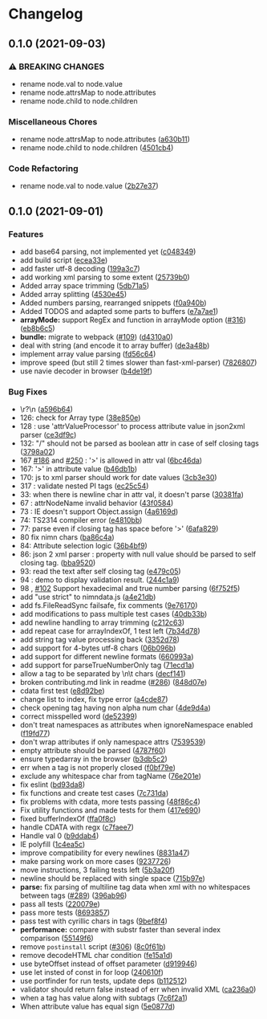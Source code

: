 # Changelog

## 0.1.0 (2021-09-03)


### ⚠ BREAKING CHANGES

* rename node.val to node.value
* rename node.attrsMap to node.attributes
* rename node.child to node.children

### Miscellaneous Chores

* rename node.attrsMap to node.attributes ([a630b11](https://www.github.com/cheminfo/arraybuffer-xml-parser/commit/a630b11d3627bc8c960e671088267d83472ae9f4))
* rename node.child to node.children ([4501cb4](https://www.github.com/cheminfo/arraybuffer-xml-parser/commit/4501cb4835741d2b50a49c7f50cbad1a6d67ef4d))


### Code Refactoring

* rename node.val to node.value ([2b27e37](https://www.github.com/cheminfo/arraybuffer-xml-parser/commit/2b27e37fefa80d920b0d255ab4f59f90eee15386))

## 0.1.0 (2021-09-01)


### Features

* add base64 parsing, not implemented yet ([c048349](https://www.github.com/cheminfo/arraybuffer-xml-parser/commit/c048349b6de7fdec426da3dc1b6f781919e9cd3a))
* add build script ([ecea33e](https://www.github.com/cheminfo/arraybuffer-xml-parser/commit/ecea33e2f865ce370e44a4404fce40599e8a0372))
* add faster utf-8 decoding ([199a3c7](https://www.github.com/cheminfo/arraybuffer-xml-parser/commit/199a3c7d0872953f7c904de398fefd8a34aab926))
* add working xml parsing to some extent ([25739b0](https://www.github.com/cheminfo/arraybuffer-xml-parser/commit/25739b0ac8ebd7a7f74e7025065b49e8364f13a8))
* Added array space trimming ([5db71a5](https://www.github.com/cheminfo/arraybuffer-xml-parser/commit/5db71a52cb7657e1bf004ad7ab854832750f0f7b))
* Added array splitting ([4530e45](https://www.github.com/cheminfo/arraybuffer-xml-parser/commit/4530e455cfae31c00f87c2fa2628ef4d96c77794))
* Added numbers parsing, rearranged snippets ([f0a940b](https://www.github.com/cheminfo/arraybuffer-xml-parser/commit/f0a940b4596735213a04fa0819e0af1344601acf))
* Added TODOS and adapted some parts to buffers ([e7a7ae1](https://www.github.com/cheminfo/arraybuffer-xml-parser/commit/e7a7ae1681d8483df66f1371d17f6ba13977acce))
* **arrayMode:** support RegEx and function in arrayMode option ([#316](https://www.github.com/cheminfo/arraybuffer-xml-parser/issues/316)) ([eb8b6c5](https://www.github.com/cheminfo/arraybuffer-xml-parser/commit/eb8b6c5ef7e0834fb9b410e60ff15c9257701a62))
* **bundle:** migrate to webpack ([#109](https://www.github.com/cheminfo/arraybuffer-xml-parser/issues/109)) ([d4310a0](https://www.github.com/cheminfo/arraybuffer-xml-parser/commit/d4310a07ab72a01f7550af52ff7fa22ec9e135fc))
* deal with string (and encode it to array buffer) ([de3a48b](https://www.github.com/cheminfo/arraybuffer-xml-parser/commit/de3a48b6daa278f9ee69b15d633c13b0b9edab53))
* implement array value parsing ([fd56c64](https://www.github.com/cheminfo/arraybuffer-xml-parser/commit/fd56c64ed84f27ce4e395f0389774492d26e83a7))
* improve speed (but still 2 times slower than fast-xml-parser) ([7826807](https://www.github.com/cheminfo/arraybuffer-xml-parser/commit/7826807d92e96cd15d34a05ecf0067534cf24bef))
* use navie decoder in browser ([b4de19f](https://www.github.com/cheminfo/arraybuffer-xml-parser/commit/b4de19f5db5204a37c8be2dc171cd7ce153db6e1))


### Bug Fixes

* \r?\n ([a596b64](https://www.github.com/cheminfo/arraybuffer-xml-parser/commit/a596b6454d56b9160d7c242621c6cf92c91022ed))
* 126: check for Array type ([38e850e](https://www.github.com/cheminfo/arraybuffer-xml-parser/commit/38e850ec3dedc514ce347940d065712dc52f11dd))
* 128 : use 'attrValueProcessor' to process attribute value in json2xml parser ([ce3df9c](https://www.github.com/cheminfo/arraybuffer-xml-parser/commit/ce3df9c35be30d0e34661f491164b9afee5365ca))
* 132: "/" should not be parsed as boolean attr in case of self closing tags ([3798a02](https://www.github.com/cheminfo/arraybuffer-xml-parser/commit/3798a02bed103e847f3b75356e3d5bf6894a3950))
* 167 [#186](https://www.github.com/cheminfo/arraybuffer-xml-parser/issues/186) and [#250](https://www.github.com/cheminfo/arraybuffer-xml-parser/issues/250) : '>' is allowed in attr val ([6bc46da](https://www.github.com/cheminfo/arraybuffer-xml-parser/commit/6bc46da9f9859cd945b10610ee3a133eed8e9c1c))
* 167: '>' in attribute value ([b46db1b](https://www.github.com/cheminfo/arraybuffer-xml-parser/commit/b46db1bd5f5d404374cecaf721c66364e2483a98))
* 170: js to xml parser should work for date values ([3cb3e30](https://www.github.com/cheminfo/arraybuffer-xml-parser/commit/3cb3e30ff1c18729429691469420f45ed15561cc))
* 317 : validate nested PI tags ([ec25c54](https://www.github.com/cheminfo/arraybuffer-xml-parser/commit/ec25c54932863964a844769563fcca0b6ddc9d46))
* 33: when there is newline char in attr val, it doesn't parse ([30381fa](https://www.github.com/cheminfo/arraybuffer-xml-parser/commit/30381fa92e9a954ba7e6880186e65319432db4cc))
* 67 : attrNodeName invalid behavior ([43f0584](https://www.github.com/cheminfo/arraybuffer-xml-parser/commit/43f058410bebf037f9adab5654cf61e55d804ce5))
* 73 : IE doesn't support Object.assign ([4a6169d](https://www.github.com/cheminfo/arraybuffer-xml-parser/commit/4a6169dd6da9c1b3c12af5eb412349e0428804f7))
* 74: TS2314 compiler error ([e4810bb](https://www.github.com/cheminfo/arraybuffer-xml-parser/commit/e4810bb09e956f50669ac31cc741c8df7208cc81))
* 77: parse even if closing tag has space before '>' ([6afa829](https://www.github.com/cheminfo/arraybuffer-xml-parser/commit/6afa829a90cd694911abf252ae2ee408149c8b80))
* 80 fix nimn chars ([ba86c4a](https://www.github.com/cheminfo/arraybuffer-xml-parser/commit/ba86c4ad5fc90f09d651f28b4471fa14094a1f56))
* 84: Attribute selection logic ([36b4bf9](https://www.github.com/cheminfo/arraybuffer-xml-parser/commit/36b4bf951200bdc23da5e705c7c659b95616c307))
* 86: json 2 xml parser : property with null value should be parsed to self closing tag. ([bba9520](https://www.github.com/cheminfo/arraybuffer-xml-parser/commit/bba9520e3232cc9de1ae85c9dfd11b6efcc5b092))
* 93: read the text after self closing tag ([e479c05](https://www.github.com/cheminfo/arraybuffer-xml-parser/commit/e479c0592e95516ce0e37be6fcd35309fdb8025a))
* 94 : demo to display validation result. ([244c1a9](https://www.github.com/cheminfo/arraybuffer-xml-parser/commit/244c1a916a49965232994be7e6439acceee46a79))
* 98 , [#102](https://www.github.com/cheminfo/arraybuffer-xml-parser/issues/102) Support hexadecimal and true number parsing ([6f752f5](https://www.github.com/cheminfo/arraybuffer-xml-parser/commit/6f752f5c39e97d07cd911ba79042b151ca1a293f))
* add "use strict" to nimndata.js ([a4e21db](https://www.github.com/cheminfo/arraybuffer-xml-parser/commit/a4e21db593bad12b18d107b7c35ad466b3bd713a))
* add fs.FileReadSync failsafe, fix comments ([9e76170](https://www.github.com/cheminfo/arraybuffer-xml-parser/commit/9e76170e960b538c6b5bf3729d5f115a331f9b5c))
* add modifications to pass multiple test cases ([40db33b](https://www.github.com/cheminfo/arraybuffer-xml-parser/commit/40db33bbf7005f88ea26d4f7315f44deed227905))
* add newline handling to array trimming ([c212c63](https://www.github.com/cheminfo/arraybuffer-xml-parser/commit/c212c636fe8b4583691aaca2a656d637101b39b5))
* add repeat case for arrayIndexOf, 1 test left ([7b34d78](https://www.github.com/cheminfo/arraybuffer-xml-parser/commit/7b34d78038dc86892c012e6fa83891543d3c4b7e))
* add string tag value processing back ([3352d78](https://www.github.com/cheminfo/arraybuffer-xml-parser/commit/3352d7810e0c41a00a4d1a77b8abf70c97b98865))
* add support for 4-bytes utf-8 chars ([06b096b](https://www.github.com/cheminfo/arraybuffer-xml-parser/commit/06b096b4af1bbe00e19b2349623d15f996d16b4a))
* add support for different newline formats ([660993a](https://www.github.com/cheminfo/arraybuffer-xml-parser/commit/660993a47340c038f0c4bd6a7debe4af59908d63))
* add support for parseTrueNumberOnly tag ([71ecd1a](https://www.github.com/cheminfo/arraybuffer-xml-parser/commit/71ecd1a63b3ecaa57ddc74f9e1a49e6ed55e311a))
* allow a tag to be separated by \n\t chars ([decf141](https://www.github.com/cheminfo/arraybuffer-xml-parser/commit/decf141f9c81c80670d2f3f69fa0b8f0ca7a0b98))
* broken contributing.md link in readme ([#286](https://www.github.com/cheminfo/arraybuffer-xml-parser/issues/286)) ([848d07e](https://www.github.com/cheminfo/arraybuffer-xml-parser/commit/848d07e7fe2d62799b2c7b604e340d3df700f7e7))
* cdata first test ([e8d92be](https://www.github.com/cheminfo/arraybuffer-xml-parser/commit/e8d92be9a516571e8d229fd3de0de8d272ed0e6e))
* change list to index, fix type error ([a4cde87](https://www.github.com/cheminfo/arraybuffer-xml-parser/commit/a4cde87cdc11b247ffbd695a8d75c147638eb29f))
* check opening tag having non alpha num char ([4de9d4a](https://www.github.com/cheminfo/arraybuffer-xml-parser/commit/4de9d4a97a747b148ef9f8845bad84c8f3840186))
* correct misspelled word ([de52399](https://www.github.com/cheminfo/arraybuffer-xml-parser/commit/de5239909f6c3af8e1f042b008f0c877da9b068c))
* don't treat namespaces as attributes when ignoreNamespace enabled ([f19fd77](https://www.github.com/cheminfo/arraybuffer-xml-parser/commit/f19fd7718a7f93d9d40e939faee08244b4f360c8))
* don't wrap attributes if only namespace attrs ([7539539](https://www.github.com/cheminfo/arraybuffer-xml-parser/commit/75395394099a754aad0dcad0fb91cc0ccb7ef4c5))
* empty attribute should be parsed ([4787f60](https://www.github.com/cheminfo/arraybuffer-xml-parser/commit/4787f6025098214efeb60693304897898b272513))
* ensure typedarray in the browser ([b3db5c2](https://www.github.com/cheminfo/arraybuffer-xml-parser/commit/b3db5c2a8a8a25dd3523e8fbbbc7ad5fa364a5d3))
* err when a tag is not properly closed ([f0bf79e](https://www.github.com/cheminfo/arraybuffer-xml-parser/commit/f0bf79e24475f96c48103bc170838f0a13695e78))
* exclude any whitespace char from tagName ([76e201e](https://www.github.com/cheminfo/arraybuffer-xml-parser/commit/76e201e27902387a9007c79607c88422e03b0333))
* fix eslint ([bd93da8](https://www.github.com/cheminfo/arraybuffer-xml-parser/commit/bd93da8c7f52dac5d5cf5953cbc3f6d32d5a813a))
* fix functions and create test cases ([7c731da](https://www.github.com/cheminfo/arraybuffer-xml-parser/commit/7c731dab63285fb4690e09e7460d054d798f1bb9))
* fix problems with cdata, more tests passing ([48f86c4](https://www.github.com/cheminfo/arraybuffer-xml-parser/commit/48f86c4bf6ce63dc42e7440b155e707fb1710298))
* Fix utility functions and made tests for them ([417e690](https://www.github.com/cheminfo/arraybuffer-xml-parser/commit/417e6900a10e3134d49cca283808c003d7871c53))
* fixed bufferIndexOf ([ffa0f8c](https://www.github.com/cheminfo/arraybuffer-xml-parser/commit/ffa0f8c56fcd9f0159c531a0e6adebcc6c51b185))
* handle CDATA with regx ([c7faee7](https://www.github.com/cheminfo/arraybuffer-xml-parser/commit/c7faee75dd7bc5e9ab915cd64ca720cbea847b14))
* Handle val 0 ([b9ddab4](https://www.github.com/cheminfo/arraybuffer-xml-parser/commit/b9ddab43baf57bf0094c94f3156687014d3aaa37))
* IE polyfill ([1c4ea5c](https://www.github.com/cheminfo/arraybuffer-xml-parser/commit/1c4ea5c1e26df660a70321327b53564aa13b8e17))
* improve compatibility for every newlines ([8831a47](https://www.github.com/cheminfo/arraybuffer-xml-parser/commit/8831a47fc172dd5b477c2f8b1d8f88759547a029))
* make parsing work on more cases ([9237726](https://www.github.com/cheminfo/arraybuffer-xml-parser/commit/9237726b14b736ef78b9aab81bca2f2f69eb5e93))
* move instructions, 3 failing tests left ([5b3a20f](https://www.github.com/cheminfo/arraybuffer-xml-parser/commit/5b3a20f283c45b3d7d3a4683139a219b1c0ec784))
* newline should be replaced with single space ([715b97e](https://www.github.com/cheminfo/arraybuffer-xml-parser/commit/715b97e64a1ae3225278003c55a890ab656e6e58))
* **parse:** fix parsing of multiline tag data when xml with no whitespaces between tags ([#289](https://www.github.com/cheminfo/arraybuffer-xml-parser/issues/289)) ([396ab96](https://www.github.com/cheminfo/arraybuffer-xml-parser/commit/396ab96f8bd1f9953cfeff6c6b630396dd5f045a))
* pass all tests ([220079e](https://www.github.com/cheminfo/arraybuffer-xml-parser/commit/220079e3bc34f9228e6a150312e8b6e4e67c4858))
* pass more tests ([8693857](https://www.github.com/cheminfo/arraybuffer-xml-parser/commit/8693857acd02f684547c40ca067600c2c5444eb2))
* pass test with cyrillic chars in tags ([9bef8f4](https://www.github.com/cheminfo/arraybuffer-xml-parser/commit/9bef8f454551187c6fe1b8a41ff0dc97cf127bb3))
* **performance:** compare with substr faster than several index comparison ([55149f6](https://www.github.com/cheminfo/arraybuffer-xml-parser/commit/55149f6d7b295b050d1d416c05e04446fba1a792))
* remove `postinstall` script ([#306](https://www.github.com/cheminfo/arraybuffer-xml-parser/issues/306)) ([8c0f61b](https://www.github.com/cheminfo/arraybuffer-xml-parser/commit/8c0f61b7bc801e37139e22bf43c0ce72d52b180e))
* remove decodeHTML char condition ([fe15a1d](https://www.github.com/cheminfo/arraybuffer-xml-parser/commit/fe15a1da716efa5498f63dda9c7e9ac9e72fe1c7))
* use byteOffset instead of offset parameter ([d919946](https://www.github.com/cheminfo/arraybuffer-xml-parser/commit/d91994661bf33f0403de3f5bcf7358a8ef8a8d41))
* use let insted of const in for loop ([240610f](https://www.github.com/cheminfo/arraybuffer-xml-parser/commit/240610fe3fb16f5220ab08b67832cacfba5bb20e))
* use portfinder for run tests, update deps ([b112512](https://www.github.com/cheminfo/arraybuffer-xml-parser/commit/b11251299993b2acf91c2043188dce7a27e5abb2))
* validator should return false instead of err when invalid XML ([ca236a0](https://www.github.com/cheminfo/arraybuffer-xml-parser/commit/ca236a0ffde582adccb55daa5f88111192344d26))
* when a tag has value along with subtags ([7c6f2a1](https://www.github.com/cheminfo/arraybuffer-xml-parser/commit/7c6f2a1f11477613e1525023650ebb95e82c5382))
* When attribute value has equal sign ([5e0877d](https://www.github.com/cheminfo/arraybuffer-xml-parser/commit/5e0877de81feaef786527198b5a7862f79f7301e))
